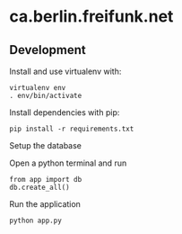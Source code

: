 # ca.berlin.freifunk.net

## Development

Install and use virtualenv with:

```
virtualenv env
. env/bin/activate
```

Install dependencies with pip:

```
pip install -r requirements.txt
```


Setup the database

Open a python terminal and run
```
from app import db
db.create_all()
```

Run the application
```
python app.py
```

